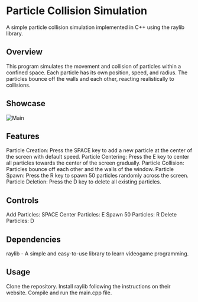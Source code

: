 # Particle Collision Simulation
A simple particle collision simulation implemented in C++ using the raylib library.

## Overview
This program simulates the movement and collision of particles within a confined space. Each particle has its own position, speed, and radius. The particles bounce off the walls and each other, reacting realistically to collisions.

## Showcase

![Main](https://github.com/luis0o2/ElasticParticleCollision/assets/59019460/544230f7-2def-4996-a915-bf00e603ad5c)


## Features
Particle Creation: Press the SPACE key to add a new particle at the center of the screen with default speed.
Particle Centering: Press the E key to center all particles towards the center of the screen gradually.
Particle Collision: Particles bounce off each other and the walls of the window.
Particle Spawn: Press the R key to spawn 50 particles randomly across the screen.
Particle Deletion: Press the D key to delete all existing particles.
## Controls
Add Particles: SPACE
Center Particles: E
Spawn 50 Particles: R
Delete Particles: D
## Dependencies
raylib - A simple and easy-to-use library to learn videogame programming.
## Usage
Clone the repository.
Install raylib following the instructions on their website.
Compile and run the main.cpp file.
